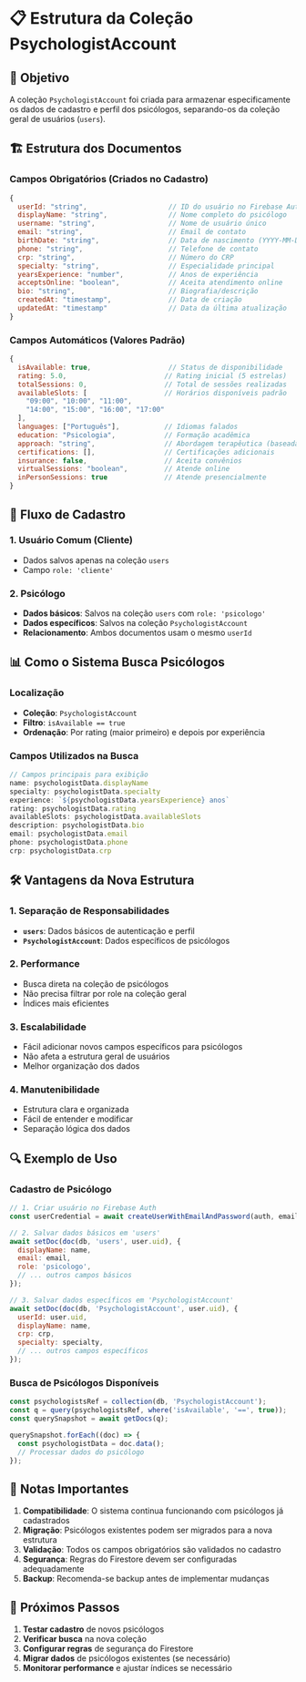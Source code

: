 # 📋 Estrutura da Coleção PsychologistAccount

## 🎯 **Objetivo**
A coleção `PsychologistAccount` foi criada para armazenar especificamente os dados de cadastro e perfil dos psicólogos, separando-os da coleção geral de usuários (`users`).

## 🏗️ **Estrutura dos Documentos**

### **Campos Obrigatórios (Criados no Cadastro)**
```javascript
{
  userId: "string",                    // ID do usuário no Firebase Auth
  displayName: "string",               // Nome completo do psicólogo
  username: "string",                  // Nome de usuário único
  email: "string",                     // Email de contato
  birthDate: "string",                 // Data de nascimento (YYYY-MM-DD)
  phone: "string",                     // Telefone de contato
  crp: "string",                       // Número do CRP
  specialty: "string",                 // Especialidade principal
  yearsExperience: "number",           // Anos de experiência
  acceptsOnline: "boolean",            // Aceita atendimento online
  bio: "string",                       // Biografia/descrição
  createdAt: "timestamp",              // Data de criação
  updatedAt: "timestamp"               // Data da última atualização
}
```

### **Campos Automáticos (Valores Padrão)**
```javascript
{
  isAvailable: true,                   // Status de disponibilidade
  rating: 5.0,                        // Rating inicial (5 estrelas)
  totalSessions: 0,                   // Total de sessões realizadas
  availableSlots: [                   // Horários disponíveis padrão
    "09:00", "10:00", "11:00", 
    "14:00", "15:00", "16:00", "17:00"
  ],
  languages: ["Português"],           // Idiomas falados
  education: "Psicologia",            // Formação acadêmica
  approach: "string",                 // Abordagem terapêutica (baseada na especialidade)
  certifications: [],                 // Certificações adicionais
  insurance: false,                   // Aceita convênios
  virtualSessions: "boolean",         // Atende online
  inPersonSessions: true              // Atende presencialmente
}
```

## 🔄 **Fluxo de Cadastro**

### **1. Usuário Comum (Cliente)**
- Dados salvos apenas na coleção `users`
- Campo `role: 'cliente'`

### **2. Psicólogo**
- **Dados básicos**: Salvos na coleção `users` com `role: 'psicologo'`
- **Dados específicos**: Salvos na coleção `PsychologistAccount`
- **Relacionamento**: Ambos documentos usam o mesmo `userId`

## 📊 **Como o Sistema Busca Psicólogos**

### **Localização**
- **Coleção**: `PsychologistAccount`
- **Filtro**: `isAvailable == true`
- **Ordenação**: Por rating (maior primeiro) e depois por experiência

### **Campos Utilizados na Busca**
```javascript
// Campos principais para exibição
name: psychologistData.displayName
specialty: psychologistData.specialty
experience: `${psychologistData.yearsExperience} anos`
rating: psychologistData.rating
availableSlots: psychologistData.availableSlots
description: psychologistData.bio
email: psychologistData.email
phone: psychologistData.phone
crp: psychologistData.crp
```

## 🛠️ **Vantagens da Nova Estrutura**

### **1. Separação de Responsabilidades**
- **`users`**: Dados básicos de autenticação e perfil
- **`PsychologistAccount`**: Dados específicos de psicólogos

### **2. Performance**
- Busca direta na coleção de psicólogos
- Não precisa filtrar por role na coleção geral
- Índices mais eficientes

### **3. Escalabilidade**
- Fácil adicionar novos campos específicos para psicólogos
- Não afeta a estrutura geral de usuários
- Melhor organização dos dados

### **4. Manutenibilidade**
- Estrutura clara e organizada
- Fácil de entender e modificar
- Separação lógica dos dados

## 🔍 **Exemplo de Uso**

### **Cadastro de Psicólogo**
```javascript
// 1. Criar usuário no Firebase Auth
const userCredential = await createUserWithEmailAndPassword(auth, email, password);

// 2. Salvar dados básicos em 'users'
await setDoc(doc(db, 'users', user.uid), {
  displayName: name,
  email: email,
  role: 'psicologo',
  // ... outros campos básicos
});

// 3. Salvar dados específicos em 'PsychologistAccount'
await setDoc(doc(db, 'PsychologistAccount', user.uid), {
  userId: user.uid,
  displayName: name,
  crp: crp,
  specialty: specialty,
  // ... outros campos específicos
});
```

### **Busca de Psicólogos Disponíveis**
```javascript
const psychologistsRef = collection(db, 'PsychologistAccount');
const q = query(psychologistsRef, where('isAvailable', '==', true));
const querySnapshot = await getDocs(q);

querySnapshot.forEach((doc) => {
  const psychologistData = doc.data();
  // Processar dados do psicólogo
});
```

## 📝 **Notas Importantes**

1. **Compatibilidade**: O sistema continua funcionando com psicólogos já cadastrados
2. **Migração**: Psicólogos existentes podem ser migrados para a nova estrutura
3. **Validação**: Todos os campos obrigatórios são validados no cadastro
4. **Segurança**: Regras do Firestore devem ser configuradas adequadamente
5. **Backup**: Recomenda-se backup antes de implementar mudanças

## 🚀 **Próximos Passos**

1. **Testar cadastro** de novos psicólogos
2. **Verificar busca** na nova coleção
3. **Configurar regras** de segurança do Firestore
4. **Migrar dados** de psicólogos existentes (se necessário)
5. **Monitorar performance** e ajustar índices se necessário

